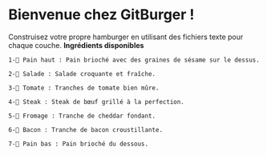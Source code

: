 # Bienvenue chez GitBurger !

Construisez votre propre hamburger en utilisant des fichiers texte pour chaque couche.
**Ingrédients disponibles**

    1-🥯 Pain haut : Pain brioché avec des graines de sésame sur le dessus.

    2-🥬 Salade : Salade croquante et fraîche.

    3-🍅 Tomate : Tranches de tomate bien mûre.

    4-🥩 Steak : Steak de bœuf grillé à la perfection.

    5-🧀 Fromage : Tranche de cheddar fondant.

    6-🥓 Bacon : Tranche de bacon croustillante.

    7-🍞 Pain bas : Pain brioché du dessous.

